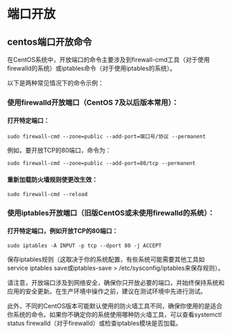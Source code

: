 # 端口开放

## centos端口开放命令

在CentOS系统中，开放端口的命令主要涉及到firewall-cmd工具（对于使用firewalld的系统）或iptables命令（对于使用iptables的系统）。

以下是两种常见情况下的命令示例：

### 使用firewalld开放端口（CentOS 7及以后版本常用）：

#### 打开特定端口：

```shell
sudo firewall-cmd --zone=public --add-port=端口号/协议 --permanent
```

例如，要开放TCP的80端口，命令为：
```shell
sudo firewall-cmd --zone=public --add-port=80/tcp --permanent
```

#### 重新加载防火墙规则使更改生效：

```shell
sudo firewall-cmd --reload
```

### 使用iptables开放端口（旧版CentOS或未使用firewalld的系统）：

#### 打开特定端口，例如开放TCP的80端口：

```shell
sudo iptables -A INPUT -p tcp --dport 80 -j ACCEPT
```

保存iptables规则（这取决于你的系统配置，有些系统可能需要其他工具如service iptables save或iptables-save > /etc/sysconfig/iptables来保存规则）。

请注意，开放端口涉及到网络安全，确保你只开放必要的端口，并始终保持系统和应用的安全更新。在生产环境中操作之前，建议在测试环境中先进行测试。

此外，不同的CentOS版本可能默认使用的防火墙工具不同，确保你使用的是适合你系统的命令。如果你不确定你的系统使用哪种防火墙工具，可以查看systemctl status firewalld（对于firewalld）或检查iptables模块是否加载。
